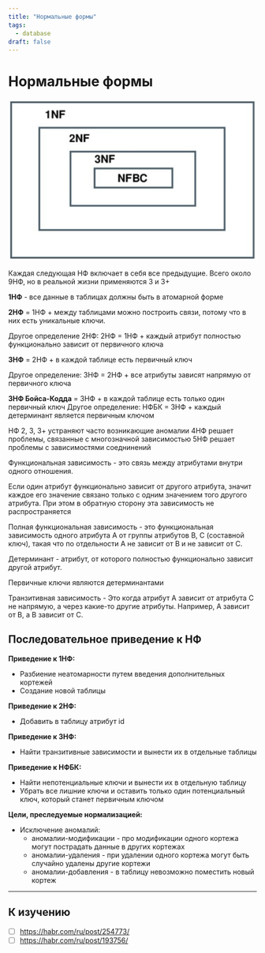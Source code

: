 ```yaml
---
title: "Нормальные формы"
tags:
  - database
draft: false
---
```


# Нормальные формы

![](../../images/db_normalization.png)

Каждая следующая НФ включает в себя все предыдущие.
Всего около 9НФ, но в реальной жизни применяются 3 и 3+

**1НФ** - все данные в таблицах должны быть в атомарной форме

**2НФ** = 1НФ + между таблицами можно построить связи, потому что в них есть уникальные ключи.

Другое определение 2НФ: 2НФ = 1НФ + каждый атрибут полностью функционально зависит от первичного ключа

**3НФ** = 2НФ + в каждой таблице есть первичный ключ

Другое определение: 3НФ = 2НФ + все атрибуты зависят напрямую от первичного ключа

**3НФ Бойса-Кодда** = 3НФ + в каждой таблице есть только один первичный ключ
Другое определение: НФБК = 3НФ + каждый детерминант является первичным ключом

НФ 2, 3, 3+ устраняют часто возникающие аномалии
4НФ решает проблемы, связанные с многозначной зависимостью
5НФ решает проблемы с зависимостями соеднинений

Функциональная зависимость - это связь между атрибутами внутри одного отношения.

Если один атрибут функционально зависит от другого атрибута, значит каждое его значение связано только с одним значением того другого атрибута. При этом в обратную сторону эта зависимость не распространяется

Полная функциональная зависимость - это функциональная зависимость одного атрибута А от группы атрибутов В, С (составной ключ), такая что по отдельности А не зависит от В и не зависит от С.

Детерминант - атрибут, от которого полностью функционально зависит другой атрибут.

Первичные ключи являются детерминантами

Транзитивная зависимость - Это когда атрибут А зависит от атрибута С не напрямую, а через какие-то другие атрибуты. Например, А зависит от В, а В зависит от С.

## Последовательное приведение к НФ
**Приведение к 1НФ:**
- Разбиение неатомарности путем введения дополнительных кортежей
- Создание новой таблицы

**Приведение к 2НФ:**
- Добавить в таблицу атрибут id

**Приведение к 3НФ:**
- Найти транзитивные зависимости и вынести их в отдельные таблицы

**Приведение к НФБК:**
- Найти непотенциальные ключи и вынести их в отдельную таблицу
- Убрать все лишние ключи и оставить только один потенциальный ключ, который станет первичным ключом

**Цели, преследуемые нормализацией:**
- Исключение аномалий:
    - аномалии-модификации - про модификации одного кортежа могут пострадать данные в других кортежах
    - аномалии-удаления - при удалении одного кортежа могут быть случайно удалены другие кортежи
    - аномалии-добавления - в таблицу невозможно поместить новый кортеж


---
## К изучению
- [ ] https://habr.com/ru/post/254773/
- [ ] https://habr.com/ru/post/193756/
